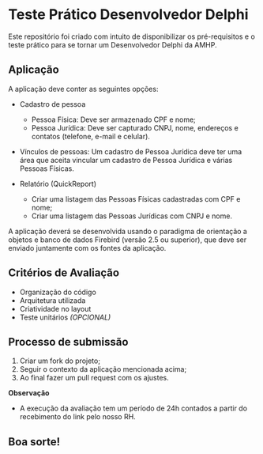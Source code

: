 # Teste Prático Desenvolvedor Delphi

Este repositório foi criado com intuito de disponibilizar os pré-requisitos e o teste prático para se tornar um Desenvolvedor Delphi da AMHP.


## Aplicação
A aplicação deve conter as seguintes opções:

* Cadastro de pessoa
    * Pessoa Física: Deve ser armazenado CPF e nome;
    * Pessoa Jurídica: Deve ser capturado CNPJ, nome, endereços e contatos (telefone, e-mail e celular).

* Vínculos de pessoas: Um cadastro de Pessoa Jurídica deve ter uma área que aceita vincular um cadastro de Pessoa Jurídica e várias Pessoas Físicas.

* Relatório (QuickReport)
    * Criar uma listagem das Pessoas Físicas cadastradas com CPF e nome;
    * Criar uma listagem das Pessoas Jurídicas com CNPJ e nome.

A aplicação deverá se desenvolvida usando o paradigma de orientação a objetos e banco de dados Firebird (versão 2.5 ou superior), que deve ser enviado juntamente com os fontes da aplicação.

## Critérios de Avaliação
- Organização do código
- Arquitetura utilizada
- Criatividade no layout
- Teste unitários *(OPCIONAL)*

## Processo de submissão

1. Criar um fork do projeto;
2. Seguir o contexto da aplicação mencionada acima;
3. Ao final fazer um pull request com os ajustes.
    
**Observação**
- A execução da avaliação tem um período de 24h contados a partir do recebimento do link pelo nosso RH.
  
## Boa sorte!
